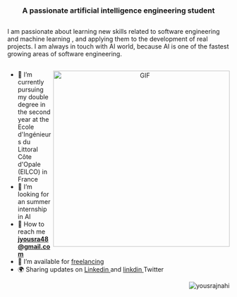 
<h3 align="center">A passionate artificial intelligence engineering student </h3>


##
I am passionate about learning new skills related to software engineering and machine learning , and applying them to the development of real projects. I am always in touch with AI world, because AI is one of the fastest growing areas of software engineering.
##

<a target="_blank" align="center">
  <img align="right" top="400" height="400" width="400" alt="GIF" src="https://user-images.githubusercontent.com/77071173/215324426-6cad9a5e-e2bf-4181-a05f-dca73bc65ad3.png">
</a>

- 🔭 I’m currently pursuing my double degree in the second year at the Ecole d'Ingénieurs du Littoral Côte d'Opale (EILCO) in France
- 🤔 I’m looking for an summer internship in AI
- 📩 How to reach me **jyousra48@gmail.com**
- 🤝 I’m available for <a href="https://www.freelancer.com/u/yousrajnahi" target="blank"> freelancing </a>
- 🌍 Sharing updates on <a href="https://www.linkedin.com/in/yousra-jnahi-6672381a2/" target="blank"> Linkedin  </a> and <a href="https://twitter.com/YousraJnahi" target="blank"> linkdin  </a> Twitter

<p align="RIGHT"> <img src="https://komarev.com/ghpvc/?username=yousrajnahi&label=Profile%20views&color=0e75b6&style=flat" alt="yousrajnahi" /> </p>
